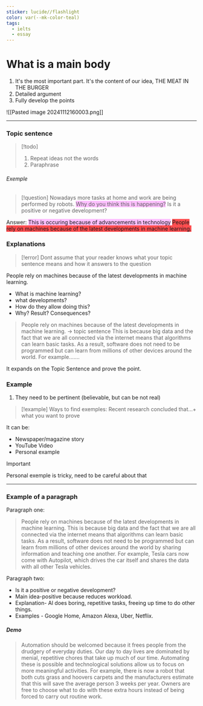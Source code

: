 ```yaml
---
sticker: lucide//flashlight
color: var(--mk-color-teal)
tags:
  - ielts
  - essay
---
```

# What is a main body

1. It's the most important part. It's the content of our idea, THE MEAT IN THE BURGER
2. Detailed argument
3. Fully develop the points

![[Pasted image 20241112160003.png]]

---

### Topic sentence
> [!todo] 
> 1. Repeat ideas not the words
> 2. Paraphrase

###### Exemple

> [!question] 
> Nowadays more tasks at home and work are being performed by robots.
> <span style="background:#fdbfff">Why do you think this is happening?</span>
> Is it a positive or negative development?

Answer: 
<span style="background:#fdbfff">This is occuring because of advancements in technology</span> 
<span style="background:#ff4d4f">People rely on machines because of the latest developments in machine learning.</span> 

### Explanations
> [!error] 
> Dont assume that your reader knows what your topic sentence means and how it answers to the question

People rely on machines because of the latest developments in machine learning.
- What is machine learning?
- what developments?
- How do they allow doing this?
- Why? Result? Consequences?


> People rely on machines because of the latest developments in machine learning. -> topic sentence
> This is because big data and the fact that we are all connected via the internet means that algorithms can learn basic tasks. As a result, software does not need to be programmed but can learn from millions of other devices around the world. For example.......

It expands on the Topic Sentence and prove the point.

### Example
1. They need to be pertinent (believable, but can be not real)

> [!example] 
> Ways to find exemples:
> Recent research concluded that...+ what you want to prove

It can be:
- Newspaper/magazine story
- YouTube Video
- Personal example
> [!important] 
> Personal exemple is tricky, need to be careful about that

---
### Example of a paragraph

Paragraph one:
> People rely on machines because of the latest developments in machine learning. This is because big data and the fact that we are all connected via the internet means that algorithms can learn basic tasks. As a result, software does not need to be programmed but can learn from millions of other devices around the world by sharing information and teaching one another. For example, Tesla cars now come with Autopilot, which drives the car itself and shares the data with all other Tesla vehicles.

Paragraph two:

- Is it a positive or negative development?
- Main idea-positive because reduces workload.
- Explanation- Al does boring, repetitive tasks, freeing up time to do other things.
- Examples - Google Home, Amazon Alexa, Uber, Netflix.

##### Demo

> Automation should be welcomed because it frees people from the drudgery of everyday duties. Our day to day lives are dominated by menial, repetitive chores that take up much of our time. Automating these is possible and technological solutions allow us to focus on more meaningful activities. For example, there is now a robot that both cuts grass and hoovers carpets and the manufacturers estimate that this will save the average person 3 weeks per year. Owners are free to choose what to do with these extra hours instead of being forced to carry out routine work.


